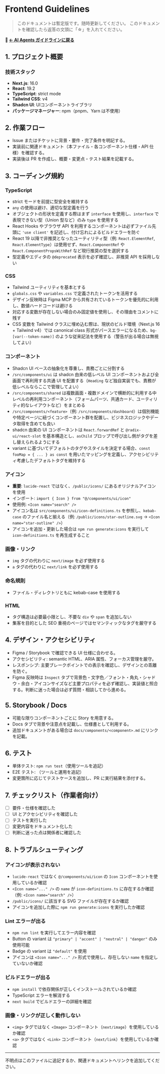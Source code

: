 # Frontend Guidelines

> このドキュメントは暫定版です。随時更新してください。
このドキュメントを確認したら返答の文頭に「☆」を入れてください。

**📖 [← AI Agents ガイドラインに戻る](../AGENTS.md)**

## 1. プロジェクト概要

### 技術スタック
- **Next.js**: 16.0
- **React**: 19.2
- **TypeScript**: strict mode
- **Tailwind CSS**: v4
- **Shadcn UI**: UIコンポーネントライブラリ
- **パッケージマネージャー**: npm（pnpm、Yarn は不使用）

## 2. 作業フロー
- Issue またはチケットに背景・要件・完了条件を明記する。
- 実装前に関連ドキュメント（本ファイル・各コンポーネント仕様・API 仕様）を確認する。
- 実装後は PR を作成し、概要・変更点・テスト結果を記載する。

## 3. コーディング規約

### TypeScript
- strict モードを前提に型安全を維持する
- `any` の使用は避け、適切な型定義を行う
- オブジェクトの形状を定義する際はまず `interface` を使用し、`interface` で表現できない型（Union 型など）のみ `type` を使用する
- React Hooks やブラウザ API を利用するコンポーネントは必ずファイル先頭に `'use client'` を記述し、付け忘れによるビルドエラーを防ぐ
- React 19 以降で非推奨となったユーティリティ型（例: `React.ElementRef`, `React.ElementType`）は使用せず、`React.ComponentRef` や `React.ComponentPropsWithRef` など現行推奨の型を選択する
- 型定義やエディタの `@deprecated` 表示を必ず確認し、非推奨 API を採用しない

### CSS
- Tailwind ユーティリティを基本とする
- `globals.css` や `variables.css` で定義されたトークンを活用する
- デザイン反映時は Figma MCP から共有されているトークンを優先的に利用し、数値ハードコードは避ける
- 対応する変数が存在しない場合のみ固定値を使用し、その理由をコメントに残す
- CSS 変数を Tailwind クラスに埋め込む際は、現状のビルド環境（Next.js 16 + Tailwind v4）では canonical class 形式がパースエラーになるため、`bg-[var(--token-name)]` のような従来記法を使用する（警告が出る場合は無視してよい）

### コンポーネント
- Shadcn UI ベースの抽象化を尊重し、責務ごとに分割する
- `/src/components/ui` は shadcn 由来の低レベル UI コンポーネントおよび全画面で再利用する共通 UI を配置する（`Heading` など独自実装でも、責務が低レベルならここで管理してよい）
- `/src/components/shared` は複数画面・複数ドメインで横断的に利用する中レベルの再利用コンポーネント（フォームパーツ、共通カード、ユーティリティ的なレイアウトなど）をまとめる
- `/src/components/<feature>`（例: `/src/components/dashboard`）は個別機能や特定ページに紐づくコンポーネント群を配置し、ビジネスロジックやデータ取得を含めても良い
- shadcn 由来の UI コンポーネントは `React.forwardRef` と `@radix-ui/react-slot` を基本構造とし、`asChild` プロップで呼び出し側がタグを差し替えられるようにする
- variant に基づいてデフォルトのタグやスタイルを決定する場合、`const fooMap = { ... } as const` を用いたマッピングを定義し、アクセシビリティ考慮したデフォルトタグを維持する

### アイコン
- **重要**: `lucide-react` ではなく、`/public/icons/` にあるオリジナルアイコンを使用
- インポート: `import { Icon } from "@/components/ui/icon"`
- 使用例: `<Icon name="search" />`
- アイコン名は `src/components/ui/icon-definitions.ts` を参照し、`kebab-case` のファイル名と揃える（例: `/public/icons/star-outline.svg` → `<Icon name="star-outline" />`）
- アイコンを追加・更新した場合は `npm run generate:icons` を実行して `icon-definitions.ts` を再生成すること

### 画像・リンク
- `img` タグの代わりに `next/image` を必ず使用する
- `a` タグの代わりに `next/link` を必ず使用する

### 命名規則
- ファイル・ディレクトリともに kebab-case を使用する

### HTML
- タグ構造は必要最小限とし、不要な `div` や `span` を追加しない
- 集客を目的とした SEO 重視のページではセマンティックなタグを厳守する

## 4. デザイン・アクセシビリティ
- Figma / Storybook で確認できる UI 仕様に合わせる。
- アクセシビリティ: semantic HTML、ARIA 属性、フォーカス管理を厳守。
- レスポンシブ: 主要ブレークポイントでの表示を確認し、デザインとの乖離を防ぐ。
- Figma 反映時は `Inspect` タブで背景色・文字色／フォント・角丸・シャドウ・余白・アイコンサイズなど主要プロパティを必ず確認し、実装値と照合する。判断に迷った場合は必ず質問・相談してから進める。

## 5. Storybook / Docs
- 可能な限りコンポーネントごとに Story を用意する。
- Docs タブで背景や注意点を記載し、仕様書として利用する。
- 追加ドキュメントがある場合は `docs/components/<component>.md` にリンクを記載。

## 6. テスト
- 単体テスト: `npm run test`（使用ツールを追記）
- E2E テスト: （ツールと運用を追記）
- 変更箇所に応じてテストケースを追加し、PR に実行結果を添付する。

## 7. チェックリスト（作業者向け）
- [ ] 要件・仕様を確認した
- [ ] UI とアクセシビリティを確認した
- [ ] テストを実行した
- [ ] 変更内容をドキュメント化した
- [ ] 判断に迷った点は関係者に確認した

## 8. トラブルシューティング

### アイコンが表示されない
- `lucide-react` ではなく `@/components/ui/icon` の `Icon` コンポーネントを使用しているか確認
- `<Icon name="..." />` の `name` が `icon-definitions.ts` に存在するか確認（例: `<Icon name="search" />`）
- `/public/icons/` に該当する SVG ファイルが存在するか確認
- アイコンを追加した際に `npm run generate:icons` を実行したか確認

### Lint エラーが出る
- `npm run lint` を実行してエラー内容を確認
- Button の variant は `"primary" | "accent" | "neutral" | "danger"` のみ使用可能
- Badge の variant は `"default"` を使用
- アイコンは `<Icon name="..." />` 形式で使用し、存在しない `name` を指定していないか確認

### ビルドエラーが出る
- `npm install` で依存関係が正しくインストールされているか確認
- TypeScript エラーを解消する
- `next build` でビルドエラーの詳細を確認

### 画像・リンクが正しく動作しない
- `<img>` タグではなく `<Image>` コンポーネント（`next/image`）を使用しているか確認
- `<a>` タグではなく `<Link>` コンポーネント（`next/link`）を使用しているか確認

---
不明点はこのファイルに追記するか、関連ドキュメントへリンクを追加してください。

